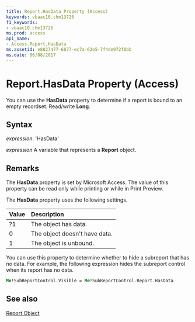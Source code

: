 ```yaml
---
title: Report.HasData Property (Access)
keywords: vbaac10.chm13726
f1_keywords:
- vbaac10.chm13726
ms.prod: access
api_name:
- Access.Report.HasData
ms.assetid: e8827477-6877-ec7a-63e5-7f4de972f0bb
ms.date: 06/08/2017
---
```



# Report.HasData Property (Access)

You can use the  **HasData** property to determine if a report is bound to an empty recordset. Read/write **Long**.


## Syntax

 _expression_. 'HasData'

 _expression_ A variable that represents a **Report** object.


## Remarks

The  **HasData** property is set by Microsoft Access. The value of this property can be read only while printing or while in Print Preview.

The  **HasData** property uses the following settings.



|**Value**|**Description**|
|:-----|:-----|
|?1|The object has data.|
|0|The object doesn't have data.|
|1|The object is unbound.|
You can use this property to determine whether to hide a subreport that has no data. For example, the following expression hides the subreport control when its report has no data.




```vb
Me!SubReportControl.Visible = Me!SubReportControl.Report.HasData
```


## See also


[Report Object](Access.Report.md)

